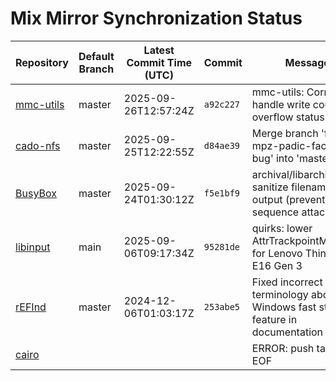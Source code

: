 # Mix Mirror Synchronization Status

| Repository | Default Branch | Latest Commit Time (UTC) | Commit | Message | Last Synced |
|---|---|---|---|---|---|
| [mmc-utils](git@github.com:mix-mirror/mmc-utils.git) | master | 2025-09-26T12:57:24Z | `a92c227` | mmc-utils: Correctly handle write counter overflow status | 2025-10-03T13:53:57Z |
| [cado-nfs](git@github.com:mix-mirror/cado-nfs.git) | master | 2025-09-25T12:22:55Z | `d84ae39` | Merge branch 'fix-mpz-padic-factor-bug' into 'master' | 2025-10-03T13:54:12Z |
| [BusyBox](git@github.com:mix-mirror/busybox.git) | master | 2025-09-24T01:30:12Z | `f5e1bf9` | archival/libarchive: sanitize filenames on output (prevent control sequence attacks | 2025-10-03T13:54:12Z |
| [libinput](git@github.com:mix-mirror/libinput.git) | main | 2025-09-06T09:17:34Z | `95281de` | quirks: lower AttrTrackpointMultiplier for Lenovo ThinkPad E16 Gen 3 | 2025-10-03T13:54:01Z |
| [rEFInd](git@github.com:mix-mirror/rEFInd.git) | master | 2024-12-06T01:03:17Z | `253abe5` | Fixed incorrect terminology about the Windows fast startup feature in documentation | 2025-10-03T13:54:18Z |
| [cairo](git@github.com:mix-mirror/cairo.git) |  |  |  | ERROR: push target: EOF | 2025-10-03T14:02:38Z |
